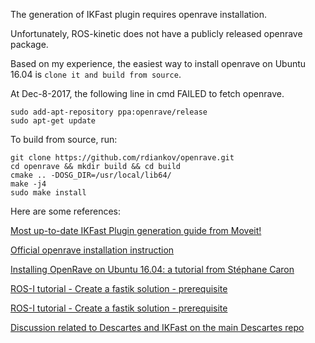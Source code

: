 The generation of IKFast plugin requires openrave installation.

Unfortunately, ROS-kinetic does not have a publicly released openrave package.

Based on my experience, the easiest way to install openrave on Ubuntu 16.04 is `clone it and build from source`.

At Dec-8-2017, the following line in cmd FAILED to fetch openrave.

```
sudo add-apt-repository ppa:openrave/release
sudo apt-get update
```

To build from source, run:

```
git clone https://github.com/rdiankov/openrave.git
cd openrave && mkdir build && cd build
cmake .. -DOSG_DIR=/usr/local/lib64/
make -j4
sudo make install
```


Here are some references:

[Most up-to-date IKFast Plugin generation guide from Moveit!](http://wiki.ros.org/Industrial/Tutorials/Create_a_Fast_IK_Solution/Prerequisites)

[Official openrave installation instruction](http://openrave.org/docs/latest_stable/install/#compile-from-sources)

[Installing OpenRave on Ubuntu 16.04: a tutorial from Stéphane Caron](https://scaron.info/teaching/installing-openrave-on-ubuntu-16.04.html)

[ROS-I tutorial - Create a fastik solution - prerequisite](http://wiki.ros.org/Industrial/Tutorials/Create_a_Fast_IK_Solution/Prerequisites)

[ROS-I tutorial - Create a fastik solution - prerequisite](http://wiki.ros.org/Industrial/Tutorials/Create_a_Fast_IK_Solution)

[Discussion related to Descartes and IKFast on the main Descartes repo](https://github.com/ros-industrial-consortium/descartes/issues/204)


